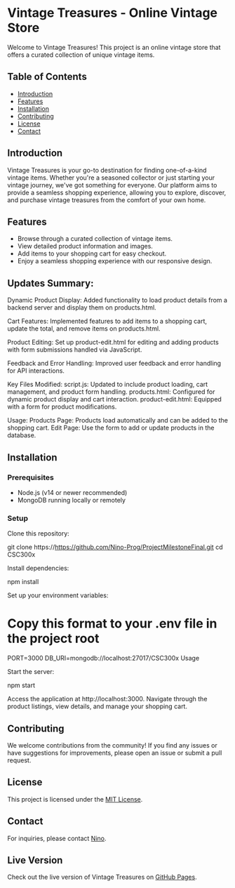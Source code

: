 # Vintage Treasures - Online Vintage Store

Welcome to Vintage Treasures! This project is an online vintage store that offers a curated collection of unique vintage items.

## Table of Contents

- [Introduction](#introduction)
- [Features](#features)
- [Installation](#installation)
- [Contributing](#contributing)
- [License](#license)
- [Contact](#contact)

## Introduction

Vintage Treasures is your go-to destination for finding one-of-a-kind vintage items. Whether you're a seasoned collector or just starting your vintage journey, we've got something for everyone. Our platform aims to provide a seamless shopping experience, allowing you to explore, discover, and purchase vintage treasures from the comfort of your own home.

## Features

- Browse through a curated collection of vintage items.
- View detailed product information and images.
- Add items to your shopping cart for easy checkout.
- Enjoy a seamless shopping experience with our responsive design.



## Updates Summary:
Dynamic Product Display:
Added functionality to load product details from a backend server and display them on products.html.

Cart Features:
Implemented features to add items to a shopping cart, update the total, and remove items on products.html.

Product Editing:
Set up product-edit.html for editing and adding products with form submissions handled via JavaScript.

Feedback and Error Handling:
Improved user feedback and error handling for API interactions.

Key Files Modified:
script.js: Updated to include product loading, cart management, and product form handling.
products.html: Configured for dynamic product display and cart interaction.
product-edit.html: Equipped with a form for product modifications.

Usage:
Products Page: Products load automatically and can be added to the shopping cart.
Edit Page: Use the form to add or update products in the database.

## Installation

### Prerequisites
- Node.js (v14 or newer recommended)
- MongoDB running locally or remotely

### Setup
Clone this repository:

git clone https://https://github.com/Nino-Prog/ProjectMilestoneFinal.git
cd CSC300x

Install dependencies:

npm install

Set up your environment variables:


# Copy this format to your .env file in the project root
PORT=3000
DB_URI=mongodb://localhost:27017/CSC300x
Usage

Start the server:

npm start

Access the application at http://localhost:3000. Navigate through the product listings, view details, and manage your shopping cart.

## Contributing

We welcome contributions from the community! If you find any issues or have suggestions for improvements, please open an issue or submit a pull request.

## License

This project is licensed under the [MIT License](LICENSE).

## Contact

For inquiries, please contact [Nino](mailto:nombongi2@gmail.com).

## Live Version

Check out the live version of Vintage Treasures on [GitHub Pages](https://Nino-prog.github.io/CSC300XProject/).

